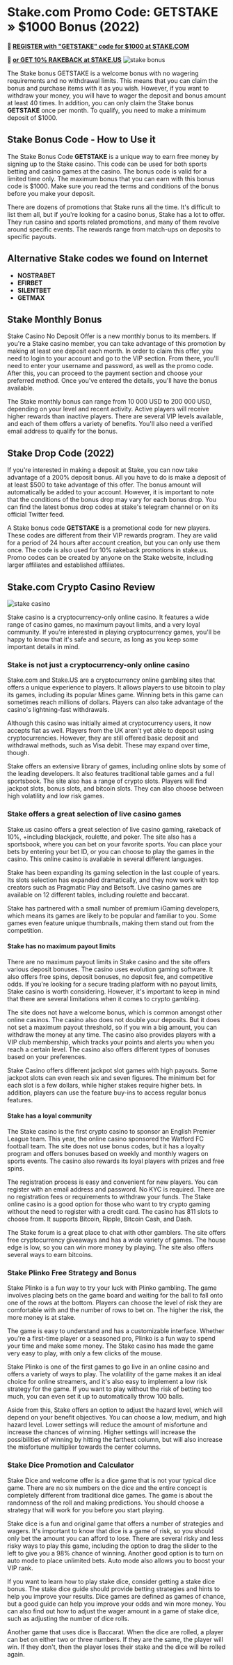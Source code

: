 Stake.com Promo Code: GETSTAKE » $1000 Bonus (2022)
===================================================

**🎁 [REGISTER with "GETSTAKE" code for $1000 at STAKE.COM](https://bit.ly/3DfwSxm)**  
  
**🎰 [or GET 10% RAKEBACK at STAKE.US](https://bit.ly/3WeR6jI)** ![stake bonus](https://img001.prntscr.com/file/img001/HIx1a7KOR7CpsPOZfJlM7A.png)

The Stake bonus GETSTAKE is a welcome bonus with no wagering requirements and no withdrawal limits. This means that you can claim the bonus and purchase items with it as you wish. However, if you want to withdraw your money, you will have to wager the deposit and bonus amount at least 40 times. In addition, you can only claim the Stake bonus **GETSTAKE** once per month. To qualify, you need to make a minimum deposit of $1000.

Stake Bonus Code - How to Use it
--------------------------------

The Stake Bonus Code **GETSTAKE** is a unique way to earn free money by signing up to the Stake casino. This code can be used for both sports betting and casino games at the casino. The bonus code is valid for a limited time only. The maximum bonus that you can earn with this bonus code is $1000. Make sure you read the terms and conditions of the bonus before you make your deposit.

There are dozens of promotions that Stake runs all the time. It's difficult to list them all, but if you're looking for a casino bonus, Stake has a lot to offer. They run casino and sports related promotions, and many of them revolve around specific events. The rewards range from match-ups on deposits to specific payouts.

Alternative Stake codes we found on Internet
--------------------------------------------

*   **NOSTRABET**
*   **EFIRBET**
*   **SILENTBET**
*   **GETMAX**

Stake Monthly Bonus
-------------------

Stake Casino No Deposit Offer is a new monthly bonus to its members. If you're a Stake casino member, you can take advantage of this promotion by making at least one deposit each month. In order to claim this offer, you need to login to your account and go to the VIP section. From there, you'll need to enter your username and password, as well as the promo code. After this, you can proceed to the payment section and choose your preferred method. Once you've entered the details, you'll have the bonus available.

The Stake monthly bonus can range from 10 000 USD to 200 000 USD, depending on your level and recent activity. Active players will receive higher rewards than inactive players. There are several VIP levels available, and each of them offers a variety of benefits. You'll also need a verified email address to qualify for the bonus.

Stake Drop Code (2022)
----------------------

If you're interested in making a deposit at Stake, you can now take advantage of a 200% deposit bonus. All you have to do is make a deposit of at least $500 to take advantage of this offer. The bonus amount will automatically be added to your account. However, it is important to note that the conditions of the bonus drop may vary for each bonus drop. You can find the latest bonus drop codes at stake's telegram channel or on its official Twitter feed.

A Stake bonus code **GETSTAKE** is a promotional code for new players. These codes are different from their VIP rewards program. They are valid for a period of 24 hours after account creation, but you can only use them once. The code is also used for 10% rakeback promotions in stake.us. Promo codes can be created by anyone on the Stake website, including larger affiliates and established affiliates.

Stake.com Crypto Casino Review
------------------------------

![stake casino](https://i.imgur.com/WAtcfZm.png)

Stake casino is a cryptocurrency-only online casino. It features a wide range of casino games, no maximum payout limits, and a very loyal community. If you're interested in playing cryptocurrency games, you'll be happy to know that it's safe and secure, as long as you keep some important details in mind.

### Stake is not just a cryptocurrency-only online casino

Stake.com and Stake.US are a cryptocurrency online gambling sites that offers a unique experience to players. It allows players to use bitcoin to play its games, including its popular Mines game. Winning bets in this game can sometimes reach millions of dollars. Players can also take advantage of the casino's lightning-fast withdrawals.

Although this casino was initially aimed at cryptocurrency users, it now accepts fiat as well. Players from the UK aren't yet able to deposit using cryptocurrencies. However, they are still offered basic deposit and withdrawal methods, such as Visa debit. These may expand over time, though.

Stake offers an extensive library of games, including online slots by some of the leading developers. It also features traditional table games and a full sportsbook. The site also has a range of crypto slots. Players will find jackpot slots, bonus slots, and bitcoin slots. They can also choose between high volatility and low risk games.

### Stake offers a great selection of live casino games

Stake.us casino offers a great selection of live casino gaming, rakeback of 10%, +including blackjack, roulette, and poker. The site also has a sportsbook, where you can bet on your favorite sports. You can place your bets by entering your bet ID, or you can choose to play the games in the casino. This online casino is available in several different languages.

Stake has been expanding its gaming selection in the last couple of years. Its slots selection has expanded dramatically, and they now work with top creators such as Pragmatic Play and Betsoft. Live casino games are available on 12 different tables, including roulette and baccarat.

Stake has partnered with a small number of premium iGaming developers, which means its games are likely to be popular and familiar to you. Some games even feature unique thumbnails, making them stand out from the competition.

#### Stake has no maximum payout limits

There are no maximum payout limits in Stake casino and the site offers various deposit bonuses. The casino uses evolution gaming software. It also offers free spins, deposit bonuses, no deposit fee, and competitive odds. If you're looking for a secure trading platform with no payout limits, Stake casino is worth considering. However, it's important to keep in mind that there are several limitations when it comes to crypto gambling.

The site does not have a welcome bonus, which is common amongst other online casinos. The casino also does not double your deposits. But it does not set a maximum payout threshold, so if you win a big amount, you can withdraw the money at any time. The casino also provides players with a VIP club membership, which tracks your points and alerts you when you reach a certain level. The casino also offers different types of bonuses based on your preferences.

Stake Casino offers different jackpot slot games with high payouts. Some jackpot slots can even reach six and seven figures. The minimum bet for each slot is a few dollars, while higher stakes require higher bets. In addition, players can use the feature buy-ins to access regular bonus features.

#### Stake has a loyal community

The Stake casino is the first crypto casino to sponsor an English Premier League team. This year, the online casino sponsored the Watford FC football team. The site does not use bonus codes, but it has a loyalty program and offers bonuses based on weekly and monthly wagers on sports events. The casino also rewards its loyal players with prizes and free spins.

The registration process is easy and convenient for new players. You can register with an email address and password. No KYC is required. There are no registration fees or requirements to withdraw your funds. The Stake online casino is a good option for those who want to try crypto gaming without the need to register with a credit card. The casino has 811 slots to choose from. It supports Bitcoin, Ripple, Bitcoin Cash, and Dash.

The Stake forum is a great place to chat with other gamblers. The site offers free cryptocurrency giveaways and has a wide variety of games. The house edge is low, so you can win more money by playing. The site also offers several ways to earn bitcoins.

### Stake Plinko Free Strategy and Bonus

Stake Plinko is a fun way to try your luck with Plinko gambling. The game involves placing bets on the game board and waiting for the ball to fall onto one of the rows at the bottom. Players can choose the level of risk they are comfortable with and the number of rows to bet on. The higher the risk, the more money is at stake.

The game is easy to understand and has a customizable interface. Whether you're a first-time player or a seasoned pro, Plinko is a fun way to spend your time and make some money. The Stake casino has made the game very easy to play, with only a few clicks of the mouse.

Stake Plinko is one of the first games to go live in an online casino and offers a variety of ways to play. The volatility of the game makes it an ideal choice for online streamers, and it's also easy to implement a low risk strategy for the game. If you want to play without the risk of betting too much, you can even set it up to automatically throw 100 balls.

Aside from this, Stake offers an option to adjust the hazard level, which will depend on your benefit objectives. You can choose a low, medium, and high hazard level. Lower settings will reduce the amount of misfortune and increase the chances of winning. Higher settings will increase the possibilities of winning by hitting the farthest column, but will also increase the misfortune multiplier towards the center columns.

### Stake Dice Promotion and Calculator

Stake Dice and welcome offer is a dice game that is not your typical dice game. There are no six numbers on the dice and the entire concept is completely different from traditional dice games. The game is about the randomness of the roll and making predictions. You should choose a strategy that will work for you before you start playing.

Stake dice is a fun and original game that offers a number of strategies and wagers. It's important to know that dice is a game of risk, so you should only bet the amount you can afford to lose. There are several risky and less risky ways to play this game, including the option to drag the slider to the left to give you a 98% chance of winning. Another good option is to turn on auto mode to place unlimited bets. Auto mode also allows you to boost your VIP rank.

If you want to learn how to play stake dice, consider getting a stake dice bonus. The stake dice guide should provide betting strategies and hints to help you improve your results. Dice games are defined as games of chance, but a good guide can help you improve your odds and win more money. You can also find out how to adjust the wager amount in a game of stake dice, such as adjusting the number of dice rolls.

Another game that uses dice is Baccarat. When the dice are rolled, a player can bet on either two or three numbers. If they are the same, the player will win. If they don't, then the player loses their stake and the dice will be rolled again.
